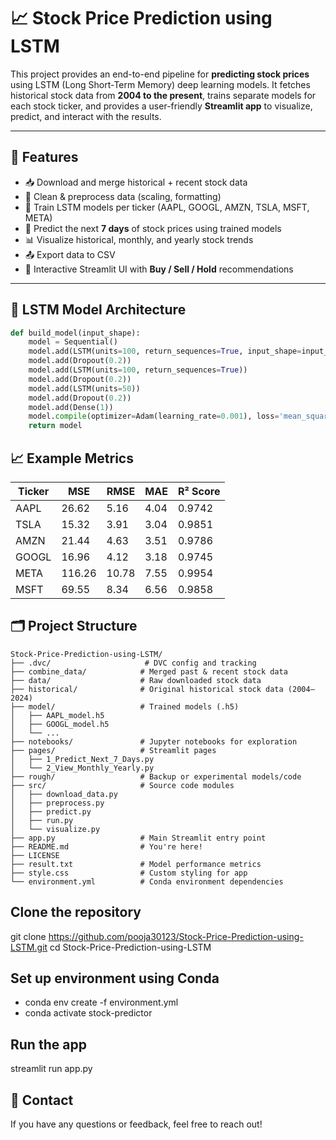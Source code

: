 # 📈 Stock Price Prediction using LSTM

This project provides an end-to-end pipeline for **predicting stock prices** using LSTM (Long Short-Term Memory) deep learning models. It fetches historical stock data from **2004 to the present**, trains separate models for each stock ticker, and provides a user-friendly **Streamlit app** to visualize, predict, and interact with the results.

---

## 🚀 Features

- 📥 Download and merge historical + recent stock data
- 🧼 Clean & preprocess data (scaling, formatting)
- 🧠 Train LSTM models per ticker (AAPL, GOOGL, AMZN, TSLA, MSFT, META)
- 🔮 Predict the next **7 days** of stock prices using trained models
- 📊 Visualize historical, monthly, and yearly stock trends
- 📤 Export data to CSV
- 📱 Interactive Streamlit UI with **Buy / Sell / Hold** recommendations

---

## 🧠 LSTM Model Architecture

```python
def build_model(input_shape):
    model = Sequential()
    model.add(LSTM(units=100, return_sequences=True, input_shape=input_shape))
    model.add(Dropout(0.2))
    model.add(LSTM(units=100, return_sequences=True))
    model.add(Dropout(0.2))
    model.add(LSTM(units=50))
    model.add(Dropout(0.2))
    model.add(Dense(1))
    model.compile(optimizer=Adam(learning_rate=0.001), loss='mean_squared_error')
    return model

```
## 📈 Example Metrics

| Ticker | MSE    | RMSE  | MAE  | R² Score |
| ------ | ------ | ----- | ---- | -------- |
| AAPL   | 26.62  | 5.16  | 4.04 | 0.9742   |
| TSLA   | 15.32  | 3.91  | 3.04 | 0.9851   |
| AMZN   | 21.44  | 4.63  | 3.51 | 0.9786   |
| GOOGL  | 16.96  | 4.12  | 3.18 | 0.9745   |
| META   | 116.26 | 10.78 | 7.55 | 0.9954   |
| MSFT   | 69.55  | 8.34  | 6.56 | 0.9858   |


## 🗂️ Project Structure

```
Stock-Price-Prediction-using-LSTM/
├── .dvc/                     # DVC config and tracking
├── combine_data/            # Merged past & recent stock data
├── data/                    # Raw downloaded stock data
├── historical/              # Original historical stock data (2004–2024)
├── model/                   # Trained models (.h5)
│   ├── AAPL_model.h5
│   ├── GOOGL_model.h5
│   └── ...
├── notebooks/               # Jupyter notebooks for exploration
├── pages/                   # Streamlit pages
│   ├── 1_Predict_Next_7_Days.py
│   └── 2_View_Monthly_Yearly.py
├── rough/                   # Backup or experimental models/code
├── src/                     # Source code modules
│   ├── download_data.py
│   ├── preprocess.py
│   ├── predict.py
│   ├── run.py
│   └── visualize.py
├── app.py                   # Main Streamlit entry point
├── README.md                # You're here!
├── LICENSE
├── result.txt               # Model performance metrics
├── style.css                # Custom styling for app
└── environment.yml          # Conda environment dependencies
```

## Clone the repository
git clone https://github.com/pooja30123/Stock-Price-Prediction-using-LSTM.git
cd Stock-Price-Prediction-using-LSTM


## Set up environment using Conda
- conda env create -f environment.yml
- conda activate stock-predictor


## Run the app
streamlit run app.py


## 📧 Contact
If you have any questions or feedback, feel free to reach out!

